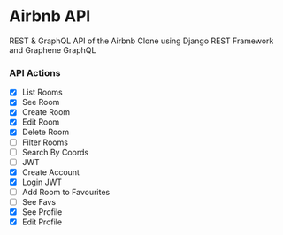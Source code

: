 # Airbnb API

REST & GraphQL API of the Airbnb Clone using Django REST Framework and Graphene GraphQL

### API Actions

- [X] List Rooms
- [X] See Room
- [X] Create Room
- [X] Edit Room
- [X] Delete Room
- [ ] Filter Rooms
- [ ] Search By Coords
- [ ] JWT
- [X] Create Account
- [X] Login JWT
- [ ] Add Room to Favourites
- [ ] See Favs
- [X] See Profile
- [X] Edit Profile

